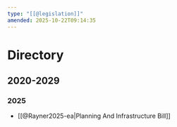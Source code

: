 ```yaml
---
type: "[[@legislation]]"
amended: 2025-10-22T09:14:35
---
```


# Directory
## 2020-2029
### 2025
- [[@Rayner2025-ea|Planning And Infrastructure Bill]]
